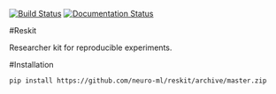 [![Build Status](https://travis-ci.org/neuro-ml/reskit.svg?branch=master)](https://travis-ci.org/neuro-ml/reskit)
[![Documentation Status](https://readthedocs.org/projects/reskit/badge/?version=latest)](http://reskit.readthedocs.io/en/latest/?badge=latest)

#Reskit

Researcher kit for reproducible experiments.

#Installation

```bash
pip install https://github.com/neuro-ml/reskit/archive/master.zip
```
